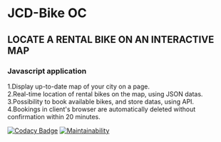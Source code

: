 # JCD-Bike OC 

## LOCATE A RENTAL BIKE ON AN INTERACTIVE MAP  

### Javascript application  

1.Display up-to-date map of your city on a page.  
2.Real-time location of rental bikes on the map, using JSON datas.  
3.Possibility to book available bikes, and store datas, using API.  
4.Bookings in client's browser are automatically deleted without confirmation within 20 minutes.

[![Codacy Badge](https://api.codacy.com/project/badge/Grade/967f48359daa404686c368f22c251d00)](https://www.codacy.com/app/TimSeg/JCD-Bike-OC?utm_source=github.com&amp;utm_medium=referral&amp;utm_content=TimSeg/JCD-Bike-OC&amp;utm_campaign=Badge_Grade)
[![Maintainability](https://api.codeclimate.com/v1/badges/44e3c29e29b59d5eab24/maintainability)](https://codeclimate.com/github/TimSeg/JCD-Bike-OC/maintainability)
